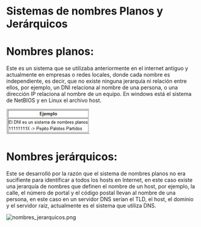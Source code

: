 # Sistemas de nombres Planos y Jerárquicos

# Nombres planos: 
 Este es un sistema que se utilizaba anteriormente en el internet antiguo y actualmente en empresas o redes locales, donde cada nombre es independiente, es decir, que no existe ninguna jerarquía ni relación entre ellos, por ejemplo, un DNI relaciona al nombre de una persona, o una dirección IP relaciona al nombre de un equipo. En windows está el sistema de NetBIOS y en Linux el archivo host.

![NombrePlano.JPG](./NombrePlano.JPG)

# Nombres jerárquicos:
Este se desarrolló por la razón que el sistema de nombres planos no era sucifiente para identificar a todos los hosts en Internet, en este caso existe una jerarquía de nombres que definen el nombre de un host, por ejemplo, la calle, el número de portal y el código postal llevan al nombre de una persona, en este caso en un servidor DNS serían el TLD, el host, el dominio y el servidor raíz, actualmente es el sistema que utiliza DNS.

![nombres_jerarquicos.png](./nombres_jerarquicos.png)

